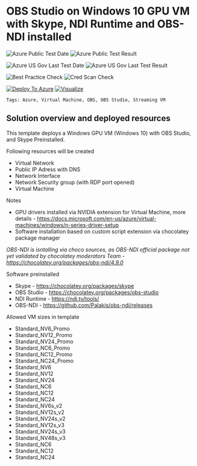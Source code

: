 # OBS Studio on Windows 10 GPU VM with Skype, NDI Runtime and OBS-NDI installed

![Azure Public Test Date](https://azurequickstartsservice.blob.core.windows.net/badges/application-workloads/obs/obs-studio-stream-vm-chocolatey/PublicLastTestDate.svg)
![Azure Public Test Result](https://azurequickstartsservice.blob.core.windows.net/badges/application-workloads/obs/obs-studio-stream-vm-chocolatey/PublicDeployment.svg)

![Azure US Gov Last Test Date](https://azurequickstartsservice.blob.core.windows.net/badges/application-workloads/obs/obs-studio-stream-vm-chocolatey/FairfaxLastTestDate.svg)
![Azure US Gov Last Test Result](https://azurequickstartsservice.blob.core.windows.net/badges/application-workloads/obs/obs-studio-stream-vm-chocolatey/FairfaxDeployment.svg)

![Best Practice Check](https://azurequickstartsservice.blob.core.windows.net/badges/application-workloads/obs/obs-studio-stream-vm-chocolatey/BestPracticeResult.svg)
![Cred Scan Check](https://azurequickstartsservice.blob.core.windows.net/badges/application-workloads/obs/obs-studio-stream-vm-chocolatey/CredScanResult.svg)


[![Deploy To Azure](https://raw.githubusercontent.com/sisilet/azure-quickstart-templates/master/1-CONTRIBUTION-GUIDE/images/deploytoazure.svg?sanitize=true)](https://portal.azure.com/#create/Microsoft.Template/uri/https%3A%2F%2Fraw.githubusercontent.com%2Fsisilet%2Fazure-quickstart-templates%2Fmaster%2Fapplication-workloads%2Fobs%2Fobs-studio-stream-vm-chocolatey%2Fazuredeploy.json)  [![Visualize](https://raw.githubusercontent.com/sisilet/azure-quickstart-templates/master/1-CONTRIBUTION-GUIDE/images/visualizebutton.svg?sanitize=true)](http://armviz.io/#/?load=https%3A%2F%2Fraw.githubusercontent.com%2Fsisilet%2Fazure-quickstart-templates%2Fmaster%2Fapplication-workloads%2Fobs%2Fobs-studio-stream-vm-chocolatey%2Fazuredeploy.json)

`Tags: Azure, Virtual Machine, OBS, OBS Studio, Streaming VM`

## Solution overview and deployed resources
This template deploys a Windows GPU VM (Windows 10) with OBS Studio, and Skype Preinstalled. 

Following resources will be created
- Virtual Network
- Public IP Adress with DNS
- Network Interface
- Network Security group (with RDP port opened)
- Virtual Machine

Notes
- GPU drivers installed via NVIDIA extension for Virtual Machine, more details - https://docs.microsoft.com/en-us/azure/virtual-machines/windows/n-series-driver-setup
- Software installation based on custom script extension via chocolatey package manager

*OBS-NDI is isntalling via choco sources, as OBS-NDI official package not yet validated by chocolatey moderators Team - https://chocolatey.org/packages/obs-ndi/4.9.0*


Software preinstalled
- Skype - https://chocolatey.org/packages/skype
- OBS Studio - https://chocolatey.org/packages/obs-studio
- NDI Runtime - https://ndi.tv/tools/
- OBS-NDI - https://github.com/Palakis/obs-ndi/releases

Allowed VM sizes in template
- Standard_NV6_Promo
- Standard_NV12_Promo       
- Standard_NV24_Promo
- Standard_NC6_Promo
- Standard_NC12_Promo
- Standard_NC24_Promo
- Standard_NV6
- Standard_NV12            
- Standard_NV24
- Standard_NC6
- Standard_NC12
- Standard_NC24
- Standard_NV6s_v2
- Standard_NV12s_v2
- Standard_NV24s_v2
- Standard_NV12s_v3
- Standard_NV24s_v3
- Standard_NV48s_v3
- Standard_NC6
- Standard_NC12
- Standard_NC24
